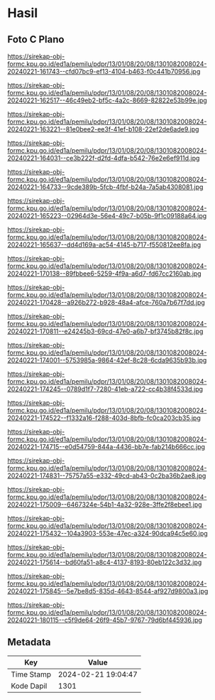 # Hasil

## Foto C Plano

https://sirekap-obj-formc.kpu.go.id/ed1a/pemilu/pdpr/13/01/08/20/08/1301082008024-20240221-161743--cfd07bc9-ef13-4104-b463-f0c441b70956.jpg

https://sirekap-obj-formc.kpu.go.id/ed1a/pemilu/pdpr/13/01/08/20/08/1301082008024-20240221-162517--46c49eb2-bf5c-4a2c-8669-82822e53b99e.jpg

https://sirekap-obj-formc.kpu.go.id/ed1a/pemilu/pdpr/13/01/08/20/08/1301082008024-20240221-163221--81e0bee2-ee3f-41ef-b108-22ef2de6ade9.jpg

https://sirekap-obj-formc.kpu.go.id/ed1a/pemilu/pdpr/13/01/08/20/08/1301082008024-20240221-164031--ce3b222f-d2fd-4dfa-b542-76e2e6ef911d.jpg

https://sirekap-obj-formc.kpu.go.id/ed1a/pemilu/pdpr/13/01/08/20/08/1301082008024-20240221-164733--9cde389b-5fcb-4fbf-b24a-7a5ab4308081.jpg

https://sirekap-obj-formc.kpu.go.id/ed1a/pemilu/pdpr/13/01/08/20/08/1301082008024-20240221-165223--02964d3e-56e4-49c7-b05b-9f1c09188a64.jpg

https://sirekap-obj-formc.kpu.go.id/ed1a/pemilu/pdpr/13/01/08/20/08/1301082008024-20240221-165637--dd4d169a-ac54-4145-b717-f550812ee8fa.jpg

https://sirekap-obj-formc.kpu.go.id/ed1a/pemilu/pdpr/13/01/08/20/08/1301082008024-20240221-170138--89fbbee6-5259-4f9a-a6d7-fd67cc2160ab.jpg

https://sirekap-obj-formc.kpu.go.id/ed1a/pemilu/pdpr/13/01/08/20/08/1301082008024-20240221-170428--a926b272-b928-48a4-afce-760a7b67f7dd.jpg

https://sirekap-obj-formc.kpu.go.id/ed1a/pemilu/pdpr/13/01/08/20/08/1301082008024-20240221-170811--e24245b3-69cd-47e0-a6b7-bf3745b82f8c.jpg

https://sirekap-obj-formc.kpu.go.id/ed1a/pemilu/pdpr/13/01/08/20/08/1301082008024-20240221-174001--5753985a-9864-42ef-8c28-6cda9635b93b.jpg

https://sirekap-obj-formc.kpu.go.id/ed1a/pemilu/pdpr/13/01/08/20/08/1301082008024-20240221-174245--0789d1f7-7280-41eb-a722-cc4b38f4533d.jpg

https://sirekap-obj-formc.kpu.go.id/ed1a/pemilu/pdpr/13/01/08/20/08/1301082008024-20240221-174522--f1332a16-f288-403d-8bfb-fc0ca203cb35.jpg

https://sirekap-obj-formc.kpu.go.id/ed1a/pemilu/pdpr/13/01/08/20/08/1301082008024-20240221-174715--e0d54759-844a-4436-bb7e-fab214b666cc.jpg

https://sirekap-obj-formc.kpu.go.id/ed1a/pemilu/pdpr/13/01/08/20/08/1301082008024-20240221-174831--75757a55-e332-49cd-ab43-0c2ba36b2ae8.jpg

https://sirekap-obj-formc.kpu.go.id/ed1a/pemilu/pdpr/13/01/08/20/08/1301082008024-20240221-175009--6467324e-54b1-4a32-928e-3ffe2f8ebee1.jpg

https://sirekap-obj-formc.kpu.go.id/ed1a/pemilu/pdpr/13/01/08/20/08/1301082008024-20240221-175432--104a3903-553e-47ec-a324-90dca94c5e60.jpg

https://sirekap-obj-formc.kpu.go.id/ed1a/pemilu/pdpr/13/01/08/20/08/1301082008024-20240221-175614--bd60fa51-a8c4-4137-8193-80eb122c3d32.jpg

https://sirekap-obj-formc.kpu.go.id/ed1a/pemilu/pdpr/13/01/08/20/08/1301082008024-20240221-175845--5e7be8d5-835d-4643-8544-af927d9800a3.jpg

https://sirekap-obj-formc.kpu.go.id/ed1a/pemilu/pdpr/13/01/08/20/08/1301082008024-20240221-180115--c5f9de64-26f9-45b7-9767-79d6bf445936.jpg


## Metadata

| Key        | Value               |
| ---------- | ------------------- |
| Time Stamp | 2024-02-21 19:04:47 |
| Kode Dapil | 1301                |



